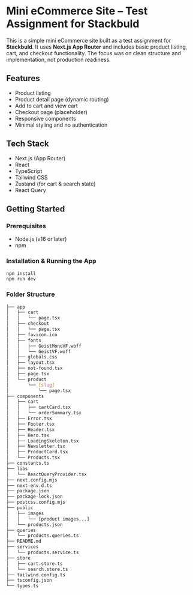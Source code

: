 # Mini eCommerce Site – Test Assignment for Stackbuld

This is a simple mini eCommerce site built as a test assignment for **Stackbuld**. It uses **Next.js App Router** and includes basic product listing, cart, and checkout functionality. The focus was on clean structure and implementation, not production readiness.

## Features

- Product listing
- Product detail page (dynamic routing)
- Add to cart and view cart
- Checkout page (placeholder)
- Responsive components
- Minimal styling and no authentication

## Tech Stack

- Next.js (App Router)
- React
- TypeScript
- Tailwind CSS
- Zustand (for cart & search state)
- React Query

## Getting Started

### Prerequisites

- Node.js (v16 or later)
- npm

### Installation & Running the App

```bash
npm install
npm run dev
```

### Folder Structure

```bash
├── app
│   ├── cart
│   │   └── page.tsx
│   ├── checkout
│   │   └── page.tsx
│   ├── favicon.ico
│   ├── fonts
│   │   ├── GeistMonoVF.woff
│   │   └── GeistVF.woff
│   ├── globals.css
│   ├── layout.tsx
│   ├── not-found.tsx
│   ├── page.tsx
│   └── product
│       └── [slug]
│           └── page.tsx
├── components
│   ├── cart
│   │   ├── cartCard.tsx
│   │   └── orderSummary.tsx
│   ├── Error.tsx
│   ├── Footer.tsx
│   ├── Header.tsx
│   ├── Hero.tsx
│   ├── LoadingSkeleton.tsx
│   ├── Newsletter.tsx
│   ├── ProductCard.tsx
│   └── Products.tsx
├── constants.ts
├── libs
│   └── ReactQueryProvider.tsx
├── next.config.mjs
├── next-env.d.ts
├── package.json
├── package-lock.json
├── postcss.config.mjs
├── public
│   ├── images
│   │   └── [product images...]
│   └── products.json
├── queries
│   └── products.queries.ts
├── README.md
├── services
│   └── products.service.ts
├── store
│   ├── cart.store.ts
│   └── search.store.ts
├── tailwind.config.ts
├── tsconfig.json
└── types.ts
```
